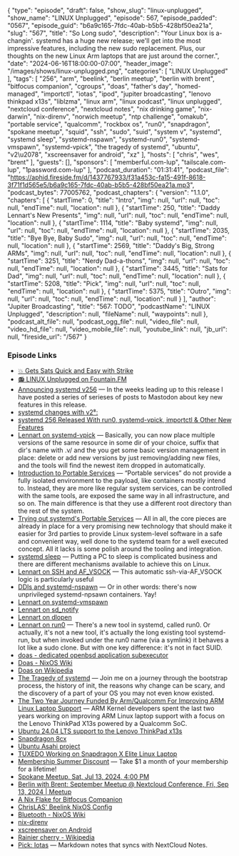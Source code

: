 {
  "type": "episode",
  "draft": false,
  "show_slug": "linux-unplugged",
  "show_name": "LINUX Unplugged",
  "episode": 567,
  "episode_padded": "0567",
  "episode_guid": "b6a9c165-7fdc-40ab-b5b5-428bf50ea21a",
  "slug": "567",
  "title": "So Long sudo",
  "description": "Your Linux box is a-changin'. systemd has a huge new release; we'll get into the most impressive features, including the new sudo replacement. Plus, our thoughts on the new Linux Arm laptops that are just around the corner.",
  "date": "2024-06-16T18:00:00-07:00",
  "header_image": "/images/shows/linux-unplugged.png",
  "categories": [
    "LINUX Unplugged"
  ],
  "tags": [
    "256",
    "arm",
    "beelink",
    "berlin meetup",
    "berlin with brent",
    "bitfocus companion",
    "cgroups",
    "doas",
    "father's day",
    "homed-managed",
    "importctl",
    "iotas",
    "ipod",
    "jupiter broadcasting",
    "lenovo thinkpad x13s",
    "liblzma",
    "linux arm",
    "linux podcast",
    "linux unplugged",
    "nextcloud conference",
    "nextcloud notes",
    "nix drinking game",
    "nix-darwin",
    "nix-direnv",
    "norwich meetup",
    "ntp challenge",
    "omakub",
    "portable service",
    "qualcomm",
    "rockbox os",
    "run0",
    "snapdragon",
    "spokane meetup",
    "squid",
    "ssh",
    "sudo",
    "suid",
    "system v",
    "systemd",
    "systemd sleep",
    "systemd-nspawn",
    "systemd-run0",
    "systemd-vmspawn",
    "systemd-vpick",
    "the tragedy of systemd",
    "ubuntu",
    "v2\u2078",
    "xscreensaver for android",
    "xz"
  ],
  "hosts": [
    "chris",
    "wes",
    "brent"
  ],
  "guests": [],
  "sponsors": [
    "memberful.com-lup",
    "tailscale.com-lup",
    "1password.com-lup"
  ],
  "podcast_duration": "01:31:41",
  "podcast_file": "https://aphid.fireside.fm/d/1437767933/f31a453c-fa15-491f-8618-3f71f1d565e5/b6a9c165-7fdc-40ab-b5b5-428bf50ea21a.mp3",
  "podcast_bytes": 77005762,
  "podcast_chapters": {
    "version": "1.1.0",
    "chapters": [
      {
        "startTime": 0,
        "title": "Intro",
        "img": null,
        "url": null,
        "toc": null,
        "endTime": null,
        "location": null
      },
      {
        "startTime": 250,
        "title": "Daddy Lennart's New Presents",
        "img": null,
        "url": null,
        "toc": null,
        "endTime": null,
        "location": null
      },
      {
        "startTime": 1114,
        "title": "Baby systemd",
        "img": null,
        "url": null,
        "toc": null,
        "endTime": null,
        "location": null
      },
      {
        "startTime": 2035,
        "title": "Bye Bye, Baby Sudo",
        "img": null,
        "url": null,
        "toc": null,
        "endTime": null,
        "location": null
      },
      {
        "startTime": 2569,
        "title": "Daddy's Big, Strong ARMs",
        "img": null,
        "url": null,
        "toc": null,
        "endTime": null,
        "location": null
      },
      {
        "startTime": 3251,
        "title": "Nerdy Dad-a-thons",
        "img": null,
        "url": null,
        "toc": null,
        "endTime": null,
        "location": null
      },
      {
        "startTime": 3445,
        "title": "Sats for Dad",
        "img": null,
        "url": null,
        "toc": null,
        "endTime": null,
        "location": null
      },
      {
        "startTime": 5208,
        "title": "Pick",
        "img": null,
        "url": null,
        "toc": null,
        "endTime": null,
        "location": null
      },
      {
        "startTime": 5375,
        "title": "Outro",
        "img": null,
        "url": null,
        "toc": null,
        "endTime": null,
        "location": null
      }
    ],
    "author": "Jupiter Broadcasting",
    "title": "567: TODO",
    "podcastName": "LINUX Unplugged",
    "description": null,
    "fileName": null,
    "waypoints": null
  },
  "podcast_alt_file": null,
  "podcast_ogg_file": null,
  "video_file": null,
  "video_hd_file": null,
  "video_mobile_file": null,
  "youtube_link": null,
  "jb_url": null,
  "fireside_url": "/567"
}


### Episode Links

  * [💥 Gets Sats Quick and Easy with Strike](https://strike.me/ "💥 Gets Sats Quick and Easy with Strike")
  * [📻 LINUX Unplugged on Fountain.FM](https://www.fountain.fm/show/dWiuBeqpDSM86AwXRXov "📻 LINUX Unplugged  on Fountain.FM")
  * [Announcing systemd v256](https://0pointer.net/blog/announcing-systemd-v256.html "Announcing systemd v256") — In the weeks leading up to this release I have posted a series of serieses of posts to Mastodon about key new features in this release.
  * [systemd changes with v2⁸:](https://github.com/systemd/systemd/releases/tag/v256 "systemd changes with v2⁸:")
  * [systemd 256 Released With run0, systemd-vpick, importctl & Other New Features](https://www.phoronix.com/news/systemd-256 "systemd 256 Released With run0, systemd-vpick, importctl &amp; Other New Features")
  * [Lennart on systemd-vpick](https://mastodon.social/@pid_eins/112332457438509644 "Lennart on systemd-vpick") — Basically, you can now place multiple versions of the same resource in some dir of your choice, suffix that dir's name with .v/ and the you get some basic version management in place: delete or add new versions by just removing/adding new files, and the tools will find the newest item dropped in automatically.
  * [Introduction to Portable Services](https://systemd.io/PORTABLE_SERVICES/ "Introduction to Portable Services") — “Portable services” do not provide a fully isolated environment to the payload, like containers mostly intend to. Instead, they are more like regular system services, can be controlled with the same tools, are exposed the same way in all infrastructure, and so on. The main difference is that they use a different root directory than the rest of the system.
  * [Trying out systemd's Portable Services](https://samthursfield.wordpress.com/2022/05/13/trying-out-systemds-portable-services/ "Trying out systemd&#x27;s Portable Services") — All in all, the core pieces are already in place for a very promising new technology that should make it easier for 3rd parties to provide Linux system-level software in a safe and convenient way, well done to the systemd team for a well executed concept. All it lacks is some polish around the tooling and integration.
  * [systemd sleep](https://mastodon.social/@pid_eins/112404050701925757 "systemd sleep") — Putting a PC to sleep is complicated business and there are different mechanisms available to achieve this on Linux. 
  * [Lennart on SSH and AF_VSOCK](https://mastodon.social/@pid_eins/112411213727666482 "Lennart on SSH and AF_VSOCK") — This automatic ssh-via-AF_VSOCK logic is particularly useful 
  * [DDIs and systemd-nspawn](https://mastodon.social/@pid_eins/112364314961758625 "DDIs and systemd-nspawn") — Or in other words: there's now unprivileged systemd-npsawn containers. Yay!
  * [Lennart on systemd-vmspawn](https://mastodon.social/@pid_eins/112376110947253007 "Lennart on systemd-vmspawn")
  * [Lennart on sd_notify](https://mastodon.social/@pid_eins/112341584011845948 "Lennart on sd_notify")
  * [Lennart on dlopen](https://mastodon.social/@pid_eins/112445409388762154 "Lennart on dlopen")
  * [Lennart on run0](https://mastodon.social/@pid_eins/112353324518585654 "Lennart on run0") — There's a new tool in systemd, called run0. Or actually, it's not a new tool, it's actually the long existing tool systemd-run, but when invoked under the run0 name (via a symlink) it behaves a lot like a sudo clone. But with one key difference: it's not in fact SUID.
  * [doas - dedicated openbsd application subexecutor](https://flak.tedunangst.com/post/doas "doas - dedicated openbsd application subexecutor")
  * [Doas - NixOS Wiki](https://nixos.wiki/wiki/Doas "Doas - NixOS Wiki")
  * [Doas on Wikipedia](https://en.wikipedia.org/wiki/Doas "Doas on Wikipedia")
  * [The Tragedy of systemd](https://www.youtube.com/watch?v=o_AIw9bGogo "The Tragedy of systemd") — Join me on a journey through the bootstrap process, the history of init, the reasons why change can be scary, and the discovery of a part of your OS you may not even know existed.
  * [The Two Year Journey Funded By Arm/Qualcomm For Improving ARM Linux Laptop Support](https://www.phoronix.com/news/Two-Years-Improving-ARM-Laptops "The Two Year Journey Funded By Arm/Qualcomm For Improving ARM Linux Laptop Support") — ARM Kernel developers spent the last two years working on improving ARM Linux laptop support with a focus on the Lenovo ThinkPad X13s powered by a Qualcomm SoC.
  * [Ubuntu 24.04 LTS support to the Lenovo ThinkPad x13s](https://www.omgubuntu.co.uk/2024/05/ubuntu-24-04-lenovo-thinkpad-x13s-snapdragon "Ubuntu 24.04 LTS support to the Lenovo ThinkPad x13s")
  * [Snapdragon 8cx](https://www.qualcomm.com/products/mobile/snapdragon/pcs-and-tablets/snapdragon-mobile-compute-platforms/snapdragon-8cx-gen-3-compute-platform "Snapdragon 8cx")
  * [Ubuntu Asahi project](https://www.omgubuntu.co.uk/2023/10/ubuntu-ashai-for-apple-silicon "Ubuntu Asahi project")
  * [TUXEDO Working on Snapdragon X Elite Linux Laptop](https://www.omgubuntu.co.uk/2024/06/tuxedo-working-on-snapdragon-x-elite-linux-laptop "TUXEDO Working on Snapdragon X Elite Linux Laptop")
  * [Membership Summer Discount](https://jupitersignal.memberful.com/checkout?plan=52946&coupon=summer "Membership Summer Discount") — Take $1 a month of your membership for a lifetime!
  * [Spokane Meetup, Sat, Jul 13, 2024, 4:00 PM](https://www.meetup.com/jupiterbroadcasting/events/301471716/ "Spokane Meetup, Sat, Jul 13, 2024, 4:00 PM")
  * [Berlin with Brent: September Meetup @ Nextcloud Conference, Fri, Sep 13, 2024 | Meetup](https://www.meetup.com/jupiterbroadcasting/events/300421391/ "Berlin with Brent: September Meetup @ Nextcloud Conference, Fri, Sep 13, 2024 | Meetup")
  * [A Nix Flake for Bitfocus Companion](https://github.com/noblepayne/bitfocus-companion-flake "A Nix Flake for Bitfocus Companion")
  * [ChrisLAS' Beelink NixOS Config](https://github.com/ChrisLAS/nix "ChrisLAS&#x27; Beelink NixOS Config")
  * [Bluetooth - NixOS Wiki](https://nixos.wiki/wiki/Bluetooth "Bluetooth - NixOS Wiki")
  * [nix-direnv](https://determinate.systems/posts/nix-direnv/ "nix-direnv")
  * [xscreensaver on Android](https://www.jwz.org/xscreensaver/google.html "xscreensaver on Android")
  * [Rainier cherry - Wikipedia](https://en.wikipedia.org/wiki/Rainier_cherry "Rainier cherry - Wikipedia")
  * [Pick: Iotas](https://gitlab.gnome.org/World/iotas "Pick: Iotas") — Markdown notes that syncs with NextCloud Notes.


